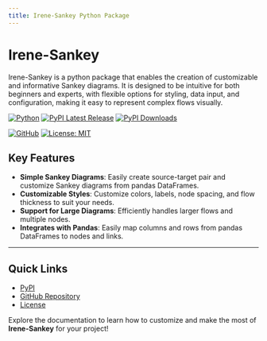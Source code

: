 ```yaml
---
title: Irene-Sankey Python Package
---
```


# Irene-Sankey

Irene-Sankey is a python package that enables the creation of customizable and informative Sankey diagrams. It is designed to be intuitive for both beginners and experts, with flexible options for styling, data input, and configuration, making it easy to represent complex flows visually.

[![Python](https://img.shields.io/badge/Python-3.8%2B-darkcyan)](https://pypi.org/project/irene-senkey/)
[![PyPI Latest Release](https://img.shields.io/pypi/v/irene-sankey.svg?label=PyPI%20Version)](https://pypi.org/project/irene-sankey/)
[![PyPI Downloads](https://img.shields.io/pypi/dm/irene-sankey.svg?label=PyPI%20Downloads)](
https://pypi.org/project/irene-sankey/)

[![GitHub](https://img.shields.io/badge/GitHub-irene__sankey-181717?logo=github)](https://github.com/fox-techniques/irene-sankey)
[![License: MIT](https://img.shields.io/badge/License-MIT-orange.svg)](https://github.com/fox-techniques/irene-sankey/blob/main/LICENSE)


## Key Features

- **Simple Sankey Diagrams**: Easily create source-target pair and customize Sankey diagrams from pandas DataFrames.
- **Customizable Styles**: Customize colors, labels, node spacing, and flow thickness to suit your needs.
- **Support for Large Diagrams**: Efficiently handles larger flows and multiple nodes.
- **Integrates with Pandas**: Easily map columns and rows from pandas DataFrames to nodes and links.
---

## Quick Links

- [PyPI](https://pypi.org/project/irene-senkey)
- [GitHub Repository](https://github.com/fox-techniques/irene-sankey)
- [License](https://github.com/fox-techniques/irene-sankey/blob/main/LICENSE)

Explore the documentation to learn how to customize and make the most of **Irene-Sankey** for your project!
